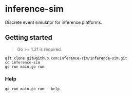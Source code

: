 # inference-sim

Discrete event simulator for inference platforms.

## Getting started

> Go >= 1.21 is required.

```shell
git clone git@github.com:inference-sim/inference-sim.git
cd inference-sim
go run main.go run
```

### Help

```shell
go run main.go run --help
```
